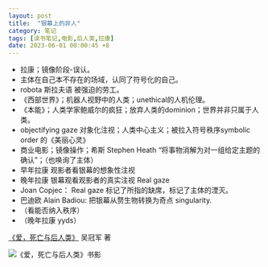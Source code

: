 ```yaml
---
layout: post
title:  "银幕上的非人"
category: 笔记
tags: [读书笔记,电影,后人类,拉康]
date: 2023-06-01 00:00:45 +8
---
```

- 拉康；镜像阶段-误认。
- 主体在自己本不存在的场域，认同了符号化的自己。
- robota 斯拉夫语 被强迫的劳工。
- 《西部世界》；机器人视野中的人类；unethical的人机伦理。
- 《本能》；人类学家鲍威尔的疯狂；放弃人类的dominion；世界并非只属于人类。
- objectifying gaze 对象化注视；人类中心主义；被拉入符号秩序symbolic order 的《美丽心灵》
- 商业电影；镜像操作；希斯 Stephen Heath “将事物消解为对一组给定主题的确认”；（也唤询了主体）
- 早年拉康 观影者看银幕的想象性注视
- 晚年拉康 银幕观看观影者的真实注视 Real gaze
- Joan Copjec： Real gaze 标记了所指的缺席，标记了主体的湮灭。
- 巴迪欧 Alain Badiou: 把银幕从赘生物转换为奇点 singularity.
- （看能否纳入秩序）
- （晚年拉康 yyds）

[《爱，死亡与后人类》](https://book.douban.com/subject/34858181/) 吴冠军 著

![《爱，死亡与后人类》书影](https://img2.doubanio.com/view/subject/l/public/s33533891.jpg)